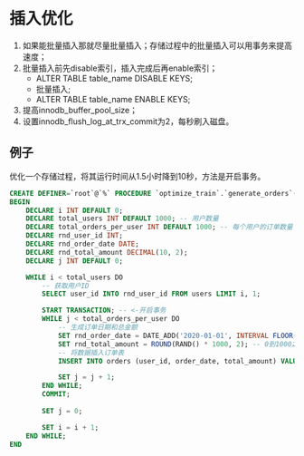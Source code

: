 # 插入优化

1. 如果能批量插入那就尽量批量插入；存储过程中的批量插入可以用事务来提高速度；
2. 批量插入前先disable索引，插入完成后再enable索引；
   * ALTER TABLE table_name DISABLE KEYS;
   * 批量插入;
   * ALTER TABLE table_name ENABLE KEYS;
3. 提高innodb_buffer_pool_size；
4. 设置innodb_flush_log_at_trx_commit为2，每秒刷入磁盘。

## 例子
优化一个存储过程，将其运行时间从1.5小时降到10秒，方法是开启事务。

```SQL
CREATE DEFINER=`root`@`%` PROCEDURE `optimize_train`.`generate_orders`()
BEGIN
    DECLARE i INT DEFAULT 0;
    DECLARE total_users INT DEFAULT 1000; -- 用户数量
    DECLARE total_orders_per_user INT DEFAULT 1000; -- 每个用户的订单数量
    DECLARE rnd_user_id INT;
    DECLARE rnd_order_date DATE;
    DECLARE rnd_total_amount DECIMAL(10, 2);
    DECLARE j INT DEFAULT 0;

    WHILE i < total_users DO
        -- 获取用户ID
        SELECT user_id INTO rnd_user_id FROM users LIMIT i, 1;

        START TRANSACTION; -- <-开启事务
        WHILE j < total_orders_per_user DO
            -- 生成订单日期和总金额
            SET rnd_order_date = DATE_ADD('2020-01-01', INTERVAL FLOOR(RAND() * 1096) DAY); -- 2020-01-01和2022-12-31之间的随机日期
            SET rnd_total_amount = ROUND(RAND() * 1000, 2); -- 0到1000之间的随机总金额
            -- 将数据插入订单表
            INSERT INTO orders (user_id, order_date, total_amount) VALUES (rnd_user_id, rnd_order_date, rnd_total_amount);

            SET j = j + 1;
        END WHILE;
        COMMIT;
       
        SET j = 0;

        SET i = i + 1;
    END WHILE;
END
```
